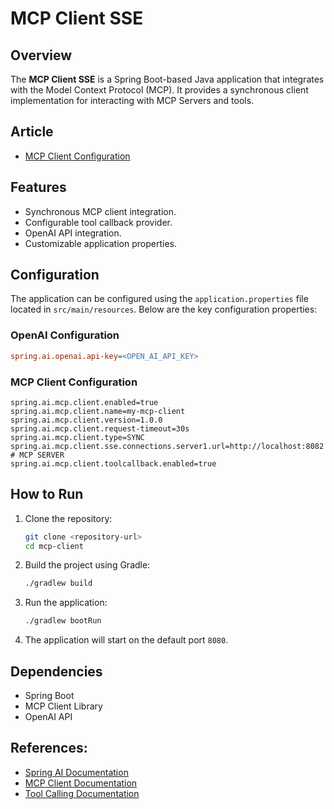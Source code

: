 # MCP Client SSE

## Overview
The **MCP Client SSE** is a Spring Boot-based Java application that integrates with the Model Context Protocol (MCP). It provides a synchronous client implementation for interacting with MCP Servers and tools.

## Article
- [MCP Client Configuration](https://medium.com/@shaamamanoharan/configuring-mcp-client-sse-in-spring-boot-fb07371c35a7)

## Features
- Synchronous MCP client integration.
- Configurable tool callback provider.
- OpenAI API integration.
- Customizable application properties.

## Configuration
The application can be configured using the `application.properties` file located in `src/main/resources`. Below are the key configuration properties:

### OpenAI Configuration
```ini
spring.ai.openai.api-key=<OPEN_AI_API_KEY>
```

### MCP Client Configuration
```properties
spring.ai.mcp.client.enabled=true
spring.ai.mcp.client.name=my-mcp-client
spring.ai.mcp.client.version=1.0.0
spring.ai.mcp.client.request-timeout=30s
spring.ai.mcp.client.type=SYNC
spring.ai.mcp.client.sse.connections.server1.url=http://localhost:8082 # MCP SERVER
spring.ai.mcp.client.toolcallback.enabled=true
```

## How to Run
1. Clone the repository:
   ```bash
   git clone <repository-url>
   cd mcp-client
   ```

2. Build the project using Gradle:
   ```bash
   ./gradlew build
   ```

3. Run the application:
   ```bash
   ./gradlew bootRun
   ```

4. The application will start on the default port `8080`.

## Dependencies
- Spring Boot
- MCP Client Library
- OpenAI API

## References:

- [Spring AI Documentation](https://docs.spring.io/spring-ai/reference/index.html)
- [MCP Client Documentation](https://docs.spring.io/spring-ai/reference/api/mcp/mcp-client-boot-starter-docs.html)
- [Tool Calling Documentation](https://docs.spring.io/spring-ai/reference/api/tools.html)
